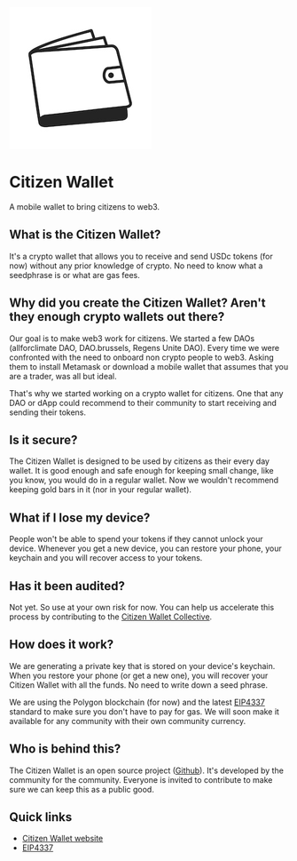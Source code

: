![citizen wallet logo](https://github.com/citizenwallet/app/blob/main/assets/logo_small.jpg?raw=true)

# Citizen Wallet

A mobile wallet to bring citizens to web3.

## What is the Citizen Wallet?

It's a crypto wallet that allows you to receive and send USDc tokens (for now) without any prior knowledge of crypto.
No need to know what a seedphrase is or what are gas fees.

## Why did you create the Citizen Wallet? Aren't they enough crypto wallets out there?

Our goal is to make web3 work for citizens. We started a few DAOs (allforclimate DAO, DAO.brussels, Regens Unite DAO). Every time we were confronted with the need to onboard non crypto people to web3. Asking them to install Metamask or download a mobile wallet that assumes that you are a trader, was all but ideal.

That's why we started working on a crypto wallet for citizens. One that any DAO or dApp could recommend to their community to start receiving and sending their tokens.

## Is it secure?

The Citizen Wallet is designed to be used by citizens as their every day wallet. It is good enough and safe enough for keeping small change, like you know, you would do in a regular wallet. Now we wouldn't recommend keeping gold bars in it (nor in your regular wallet).

## What if I lose my device?

People won't be able to spend your tokens if they cannot unlock your device. Whenever you get a new device, you can restore your phone, your keychain and you will recover access to your tokens.

## Has it been audited?

Not yet. So use at your own risk for now. You can help us accelerate this process by contributing to the [Citizen Wallet Collective](https://citizenwallet.xyz/contribute).

## How does it work?

We are generating a private key that is stored on your device's keychain. When you restore your phone (or get a new one), you will recover your Citizen Wallet with all the funds. No need to write down a seed phrase.

We are using the Polygon blockchain (for now) and the latest [EIP4337](https://eips.ethereum.org/EIPS/eip-4337) standard to make sure you don't have to pay for gas. We will soon make it available for any community with their own community currency.

## Who is behind this?

The Citizen Wallet is an open source project ([Github](https://github.com/citizenwallet)). It's developed by the community for the community. Everyone is invited to contribute to make sure we can keep this as a public good.

## Quick links

- [Citizen Wallet website](https://citizenwallet.xyz)
- [EIP4337](https://eips.ethereum.org/EIPS/eip-4337)
